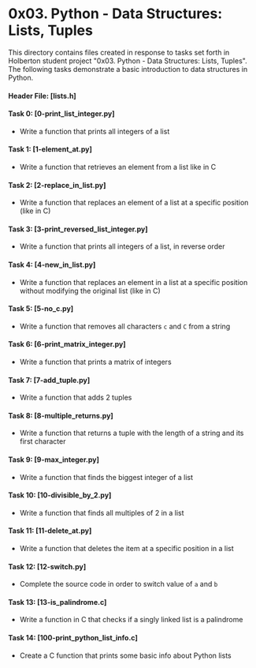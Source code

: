 # 0x03. Python - Data Structures: Lists, Tuples

This directory contains files created in response to tasks set forth in Holberton student project "0x03. Python - Data Structures: Lists, Tuples". The following tasks demonstrate a basic introduction to data structures in Python.

#### Header File: [lists.h]

#### Task 0: [0-print_list_integer.py]
* Write a function that prints all integers of a list
#### Task 1: [1-element_at.py]
* Write a function that retrieves an element from a list like in C
#### Task 2: [2-replace_in_list.py]
* Write a function that replaces an element of a list at a specific position (like in C)
#### Task 3: [3-print_reversed_list_integer.py]
* Write a function that prints all integers of a list, in reverse order
#### Task 4: [4-new_in_list.py]
* Write a function that replaces an element in a list at a specific position without modifying the original list (like in C)
#### Task 5: [5-no_c.py]
* Write a function that removes all characters `c` and `C` from a string
#### Task 6: [6-print_matrix_integer.py]
* Write a function that prints a matrix of integers
#### Task 7: [7-add_tuple.py]
* Write a function that adds 2 tuples
#### Task 8: [8-multiple_returns.py]
* Write a function that returns a tuple with the length of a string and its first character
#### Task 9: [9-max_integer.py]
* Write a function that finds the biggest integer of a list
#### Task 10: [10-divisible_by_2.py]
* Write a function that finds all multiples of 2 in a list
#### Task 11: [11-delete_at.py]
* Write a function that deletes the item at a specific position in a list
#### Task 12: [12-switch.py]
* Complete the source code in order to switch value of `a` and `b`
#### Task 13: [13-is_palindrome.c]
* Write a function in C that checks if a singly linked list is a palindrome
#### Task 14: [100-print_python_list_info.c]
* Create a C function that prints some basic info about Python lists
